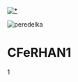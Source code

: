 [![*](https://github.com/Einzigartigitsme/Einzigartigitsme1/assets/28265671/11953d9e-738f-4f24-8762-7ebdcbb96a70)](https://tinyurl.com/59ukpnjz)

![peredelka](https://github.com/Ahmadiaa/eee2qs/assets/112617766/d073cb7a-af07-41a6-9750-cad17c985e2d)









# CFeRHAN1
1
